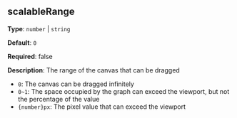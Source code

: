 ## scalableRange

**Type**: `number` | `string`

**Default**: `0`

**Required**: false

**Description**: The range of the canvas that can be dragged

- `0`: The canvas can be dragged infinitely
- `0~1`: The space occupied by the graph can exceed the viewport, but not the percentage of the value
- `{number}px`: The pixel value that can exceed the viewport

<!-- TODO 这里需要确定下取值含义 -->